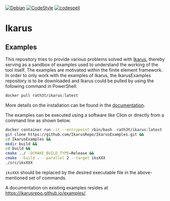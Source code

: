 [![Debian](https://github.com/IkarusRepo/IkarusExamples/actions/workflows/debian.yml/badge.svg)](https://github.com/IkarusRepo/IkarusExamples/actions/workflows/debian.yml)
[![CodeStyle](https://github.com/IkarusRepo/IkarusExamples/actions/workflows/style.yml/badge.svg)](https://github.com/IkarusRepo/IkarusExamples/actions/workflows/style.yml)
[![codespell](https://github.com/IkarusRepo/IkarusExamples/actions/workflows/codespell.yml/badge.svg)](https://github.com/IkarusRepo/IkarusExamples/actions/workflows/codespell.yml)
# Ikarus
## Examples

This repository tries to provide various problems solved with [Ikarus](https://ikarusrepo.github.io/), thereby serving as a sandbox of examples used to understand the working of the tool itself.
The examples are motivated within the finite element framework.
In order to only work with the examples of Ikarus, the IkarusExamples repository is to be downloaded and Ikarus could be pulled by using the following command in PowerShell:
```sh
docker pull rath3t/ikarus:latest
```
More details on the installation can be found in the [documentation](https://ikarusrepo.github.io/download/).

The examples can be executed using a software like Clion or directly from a command line as shown below.

```sh
docker container run -it --entrypoint /bin/bash  rath3t/ikarus:latest 
git clone https://github.com/IkarusRepo/IkarusExamples.git &&
cd IkarusExamples &&
mkdir build &&
cd build &&
cmake ../ -DCMAKE_BUILD_TYPE=Release &&
cmake --build . --parallel 2 --target iksXXX
./src/iksXXX
```
`iksXXX` should be replaced by the desired executable file in the above-mentioned set of commands.

A documentation on existing examples resides at https://ikarusrepo.github.io/examples/.
